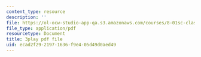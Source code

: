```yaml
---
content_type: resource
description: ''
file: https://ol-ocw-studio-app-qa.s3.amazonaws.com/courses/8-01sc-classical-mechanics-fall-2016/ecad2f2921971636f9e405d49d0aed49_qxNJGKrx3EY.pdf
file_type: application/pdf
resourcetype: Document
title: 3play pdf file
uid: ecad2f29-2197-1636-f9e4-05d49d0aed49
---
```

